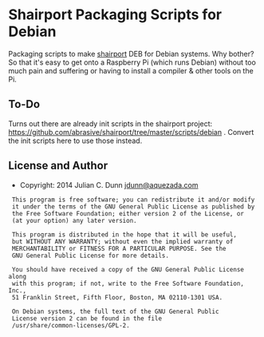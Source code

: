 Shairport Packaging Scripts for Debian
======================================

Packaging scripts to make [shairport](https://github.com/abrasive/shairport) DEB for Debian systems. Why bother?
So that it's easy to get onto a Raspberry Pi (which runs Debian)
without too much pain and suffering or having to install a compiler &
other tools on the Pi.

To-Do
-----

Turns out there are already init scripts in the shairport project: https://github.com/abrasive/shairport/tree/master/scripts/debian . Convert the init scripts here to use those instead.

License and Author
------------------

* Copyright: 2014 Julian C. Dunn <jdunn@aquezada.com>

```text
 This program is free software; you can redistribute it and/or modify
 it under the terms of the GNU General Public License as published by
 the Free Software Foundation; either version 2 of the License, or
 (at your option) any later version.
 
 This program is distributed in the hope that it will be useful,
 but WITHOUT ANY WARRANTY; without even the implied warranty of
 MERCHANTABILITY or FITNESS FOR A PARTICULAR PURPOSE. See the
 GNU General Public License for more details.
 
 You should have received a copy of the GNU General Public License along
 with this program; if not, write to the Free Software Foundation, Inc.,
 51 Franklin Street, Fifth Floor, Boston, MA 02110-1301 USA.
 
 On Debian systems, the full text of the GNU General Public
 License version 2 can be found in the file
 /usr/share/common-licenses/GPL-2.
```
